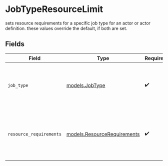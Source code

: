 # JobTypeResourceLimit

sets resource requirements for a specific job type for an actor or actor definition. these values override the default, if both are set.


## Fields

| Field                                                                           | Type                                                                            | Required                                                                        | Description                                                                     |
| ------------------------------------------------------------------------------- | ------------------------------------------------------------------------------- | ------------------------------------------------------------------------------- | ------------------------------------------------------------------------------- |
| `job_type`                                                                      | [models.JobType](../models/jobtype.md)                                          | :heavy_check_mark:                                                              | enum that describes the different types of jobs that the platform runs.         |
| `resource_requirements`                                                         | [models.ResourceRequirements](../models/resourcerequirements.md)                | :heavy_check_mark:                                                              | optional resource requirements to run workers (blank for unbounded allocations) |
